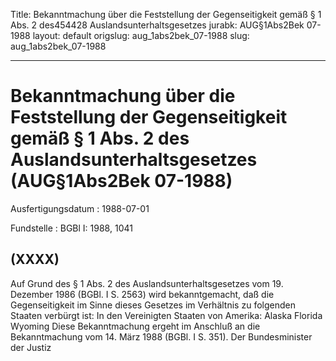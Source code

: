 Title: Bekanntmachung über die Feststellung der Gegenseitigkeit gemäß § 1 Abs. 2 des454428
  Auslandsunterhaltsgesetzes
jurabk: AUG§1Abs2Bek 07-1988
layout: default
origslug: aug_1abs2bek_07-1988
slug: aug_1abs2bek_07-1988

---

# Bekanntmachung über die Feststellung der Gegenseitigkeit gemäß § 1 Abs. 2 des Auslandsunterhaltsgesetzes (AUG§1Abs2Bek 07-1988)

Ausfertigungsdatum
:   1988-07-01

Fundstelle
:   BGBl I: 1988, 1041



## (XXXX)

Auf Grund des § 1 Abs. 2 des Auslandsunterhaltsgesetzes vom 19.
Dezember 1986 (BGBl. I S. 2563) wird bekanntgemacht, daß die
Gegenseitigkeit im Sinne dieses Gesetzes im Verhältnis zu folgenden
Staaten verbürgt ist:
In den Vereinigten Staaten von Amerika:
Alaska
Florida
Wyoming
Diese Bekanntmachung ergeht im Anschluß an die Bekanntmachung vom 14.
März 1988 (BGBl. I S. 351).
Der Bundesminister der Justiz

